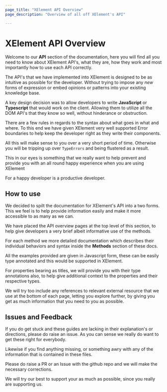 ```yaml
---
page_title: "XElement API Overview"
page_description: "Overview of all off XElement's API"

---
```

# XElement API Overview

Welcome to our **API** section of the documentation, here you will find all you need to know about XElement API's, what they are, how they work and most importantly how to use each API correctly.

The API's that we have implemented into XElement is designed to be as intuitive as possible for the developer. Without trying to impose any *new* forms of expression or embed opinions or patterns into your existing knowledge base.

A key design decision was to allow developers to write **JavaScript** or **Typescript** that would work on the client. Allowing them to utilize all the DOM API's that they know so well, without hinderance or obstruction.

There are a few rules in regards to the syntax about what goes in what and where. To this end we have given XElement very well supported Error boundaries to help keep the developer right as they write their components.

All this will make sense to you over a very short period of time. Otherwise you will be tripping up over `TypeErrors` and being flustered as a result.

This in our eyes is something that we really want to help prevent and provide you with an all round happy experience when you are using XElement

For a happy developer is a productive developer.

## How to use

We decided to spilt the documentation for XElement's API into a two forms. This we feel is to help provide information easily and make it more accessible to as many as we can.

We have placed the API overview pages at the top level of this section, to help give developers a very brief albeit informative use of the methods.

For each method we more detailed documentation which describes their individual behaviors and syntax inside the **Methods** section of these docs.

All the examples provided are given in Javascript form, these can be easily type annotated and this would be supported in XElement.

For properties bearing as titles, we will provide you with their type annotations also, to help give additional context to the properties and their respective types.

We will try too include any references to relevant external resource that we use at the bottom of each page, letting you explore further, by giving you get as much information that you need to you as possible.

## Issues and Feedback

If you do get stuck and these guides are lacking in their explanation's or directions, please do raise an issue. As you can sense we really do want to get these right for everybody.

Likewise if you find anything missing, or something awry with any of the information that is contained in these files.

Please do raise a PR or an Issue with the github repo and we will make the necessary corrections.

We will try our best to support your as much as possible, since you really are supporting us.